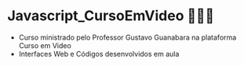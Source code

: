 # Javascript_CursoEmVideo 👩🏽‍💻
 - Curso ministrado pelo Professor Gustavo Guanabara na plataforma Curso em Video
 - Interfaces Web e Códigos desenvolvidos em aula

